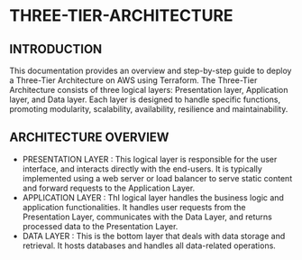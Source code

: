 # THREE-TIER-ARCHITECTURE

## INTRODUCTION
This documentation provides an overview and step-by-step guide to deploy a Three-Tier Architecture on AWS using Terraform. The Three-Tier Architecture consists of three logical layers: Presentation layer, Application layer, and Data layer. Each layer is designed to handle specific functions, promoting modularity, scalability, availability, resilience and maintainability.

## ARCHITECTURE OVERVIEW
- PRESENTATION LAYER : This logical layer is responsible  for the user interface, and interacts directly with the end-users. It is typically implemented using a web server or load balancer to serve static content and forward requests to the Application Layer.
- APPLICATION LAYER : ThI logical layer handles the business logic and application functionalities. It handles user requests from the Presentation Layer, communicates with the Data Layer, and returns processed data to the Presentation Layer.
- DATA LAYER : This is the bottom layer that deals with data storage and retrieval. It hosts databases and handles all data-related operations.
